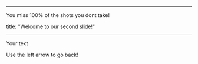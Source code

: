 

---

You miss 100% of the shots you dont take!

title: "Welcome to our second slide!"

---

Your text

Use the left arrow to go back!
